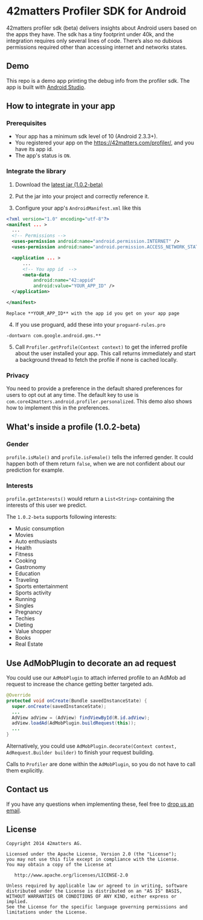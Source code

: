 # 42matters Profiler SDK for Android

42matters profiler sdk (beta) delivers insights about Android users based on the apps they have. The sdk has a tiny footprint under 40k, and the integration requires only several lines of code. There’s also no dubious permissions required other than accessing internet and networks states.

## Demo

This repo is a demo app printing the debug info from the profiler sdk. The app is built with [Android Studio](https://developer.android.com/sdk/installing/studio.html).

## How to integrate in your app

### Prerequisites
* Your app has a minimum sdk level of 10 (Android 2.3.3+).
* You registered your app on the https://42matters.com/profiler/, and you have its app id.
* The app's status is `ON`.

### Integrate the library

1. Download the [latest jar (1.0.2-beta)](https://s3.amazonaws.com/profiler.42matters.com/42matters-profiler-1.0.2-beta.jar)

2. Put the jar into your project and correctly reference it.

3. Configure your app's `AndroidManifest.xml` like this

  ```xml
  <?xml version="1.0" encoding="utf-8"?>
  <manifest ... >
    ...
    <!-- Permissions -->
    <uses-permission android:name="android.permission.INTERNET" />
    <uses-permission android:name="android.permission.ACCESS_NETWORK_STATE" />

    <application ... >
    	...
    	<!-- You app id  -->
    	<meta-data
    		android:name="42:appid"
    		android:value="YOUR_APP_ID" />
    </application>

  </manifest>
  ```

    Replace **YOUR_APP_ID** with the app id you get on your app page

4. If you use proguard, add these into your `proguard-rules.pro`

  ```
  -dontwarn com.google.android.gms.**
  ```

5. Call `Profiler.getProfile(Context context)` to get the inferred profile about the user installed your app. This call returns immediately and start a background thread to fetch the profile if none is cached locally.

### Privacy

You need to provide a preference in the default shared preferences for users to opt out at any time. The default key to use is `com.core42matters.android.profiler.personalized`.
This demo also shows how to implement this in the preferences.


## What's inside a profile (1.0.2-beta)

### Gender

`profile.isMale()` and `profile.isFemale()` tells the inferred gender. It could happen both of them return `false`, when we are not confident about our prediction for example.

### Interests

`profile.getInterests()` would return a `List<String>` containing the interests of this user we predict.

The `1.0.2-beta` supports following interests:
* Music consumption
* Movies
* Auto enthusiasts
* Health
* Fitness
* Cooking
* Gastronomy
* Education
* Traveling
* Sports entertainment
* Sports activity
* Running
* Singles
* Pregnancy
* Techies
* Dieting
* Value shopper
* Books
* Real Estate


## Use AdMobPlugin to decorate an ad request

You could use our `AdMobPlugin` to attach inferred profile to an AdMob ad request to increase the chance getting better targeted ads.

```java
@Override
protected void onCreate(Bundle savedInstanceState) {
  super.onCreate(savedInstanceState);
  ...
  AdView adView = (AdView) findViewById(R.id.adView);
  adView.loadAd(AdMobPlugin.buildRequest(this));
  ...
}
```
Alternatively, you could use `AdMobPlugin.decorate(Context context, AdRequest.Builder builder)` to finish your request building.

Calls to `Profiler` are done within the `AdMobPlugin`, so you do not have to call them explicitly.

## Contact us

If you have any questions when implementing these, feel free to [drop us an email](mailto:developers@42matters.com).

## License

    Copyright 2014 42matters AG.

    Licensed under the Apache License, Version 2.0 (the "License");
    you may not use this file except in compliance with the License.
    You may obtain a copy of the License at

       http://www.apache.org/licenses/LICENSE-2.0

    Unless required by applicable law or agreed to in writing, software
    distributed under the License is distributed on an "AS IS" BASIS,
    WITHOUT WARRANTIES OR CONDITIONS OF ANY KIND, either express or implied.
    See the License for the specific language governing permissions and
    limitations under the License.

